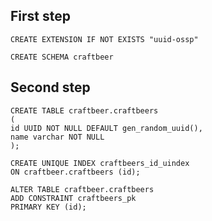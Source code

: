 ## First step
```postgresql
CREATE EXTENSION IF NOT EXISTS "uuid-ossp"
```

```postgresql
CREATE SCHEMA craftbeer
```
## Second step

```postgresql
CREATE TABLE craftbeer.craftbeers
(
id UUID NOT NULL DEFAULT gen_random_uuid(),
name varchar NOT NULL
);

CREATE UNIQUE INDEX craftbeers_id_uindex
ON craftbeer.craftbeers (id);

ALTER TABLE craftbeer.craftbeers
ADD CONSTRAINT craftbeers_pk
PRIMARY KEY (id);
```